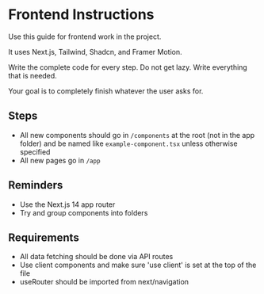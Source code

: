 # Frontend Instructions

Use this guide for frontend work in the project.

It uses Next.js, Tailwind, Shadcn, and Framer Motion.

Write the complete code for every step. Do not get lazy. Write everything that is needed.

Your goal is to completely finish whatever the user asks for.

## Steps

- All new components should go in `/components` at the root (not in the app folder) and be named like `example-component.tsx` unless otherwise specified
- All new pages go in `/app`

## Reminders

- Use the Next.js 14 app router
- Try and group components into folders

## Requirements

- All data fetching should be done via API routes
- Use client components and make sure 'use client' is set at the top of the file
- useRouter should be imported from next/navigation
